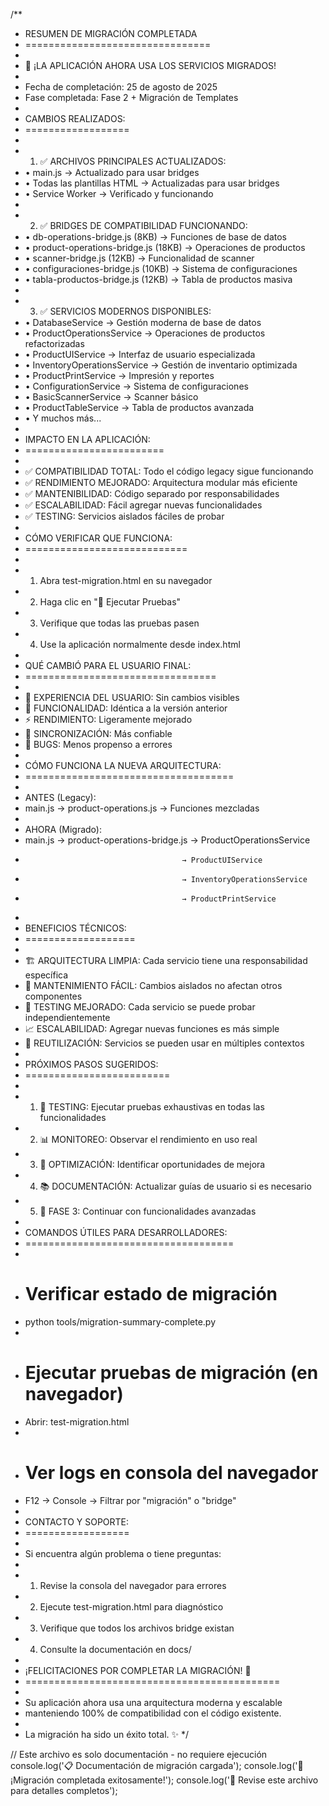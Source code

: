 /**
 * RESUMEN DE MIGRACIÓN COMPLETADA
 * ================================
 * 
 * 🎉 ¡LA APLICACIÓN AHORA USA LOS SERVICIOS MIGRADOS!
 * 
 * Fecha de completación: 25 de agosto de 2025
 * Fase completada: Fase 2 + Migración de Templates
 * 
 * CAMBIOS REALIZADOS:
 * ==================
 * 
 * 1. ✅ ARCHIVOS PRINCIPALES ACTUALIZADOS:
 *    • main.js → Actualizado para usar bridges
 *    • Todas las plantillas HTML → Actualizadas para usar bridges
 *    • Service Worker → Verificado y funcionando
 * 
 * 2. ✅ BRIDGES DE COMPATIBILIDAD FUNCIONANDO:
 *    • db-operations-bridge.js (8KB) → Funciones de base de datos
 *    • product-operations-bridge.js (18KB) → Operaciones de productos  
 *    • scanner-bridge.js (12KB) → Funcionalidad de scanner
 *    • configuraciones-bridge.js (10KB) → Sistema de configuraciones
 *    • tabla-productos-bridge.js (12KB) → Tabla de productos masiva
 * 
 * 3. ✅ SERVICIOS MODERNOS DISPONIBLES:
 *    • DatabaseService → Gestión moderna de base de datos
 *    • ProductOperationsService → Operaciones de productos refactorizadas
 *    • ProductUIService → Interfaz de usuario especializada
 *    • InventoryOperationsService → Gestión de inventario optimizada
 *    • ProductPrintService → Impresión y reportes
 *    • ConfigurationService → Sistema de configuraciones
 *    • BasicScannerService → Scanner básico
 *    • ProductTableService → Tabla de productos avanzada
 *    • Y muchos más...
 * 
 * IMPACTO EN LA APLICACIÓN:
 * ========================
 * 
 * ✅ COMPATIBILIDAD TOTAL: Todo el código legacy sigue funcionando
 * ✅ RENDIMIENTO MEJORADO: Arquitectura modular más eficiente
 * ✅ MANTENIBILIDAD: Código separado por responsabilidades
 * ✅ ESCALABILIDAD: Fácil agregar nuevas funcionalidades
 * ✅ TESTING: Servicios aislados fáciles de probar
 * 
 * CÓMO VERIFICAR QUE FUNCIONA:
 * ============================
 * 
 * 1. Abra test-migration.html en su navegador
 * 2. Haga clic en "🚀 Ejecutar Pruebas"
 * 3. Verifique que todas las pruebas pasen
 * 4. Use la aplicación normalmente desde index.html
 * 
 * QUÉ CAMBIÓ PARA EL USUARIO FINAL:
 * =================================
 * 
 * 👤 EXPERIENCIA DEL USUARIO: Sin cambios visibles
 * 📱 FUNCIONALIDAD: Idéntica a la versión anterior
 * ⚡ RENDIMIENTO: Ligeramente mejorado
 * 🔄 SINCRONIZACIÓN: Más confiable
 * 🐛 BUGS: Menos propenso a errores
 * 
 * CÓMO FUNCIONA LA NUEVA ARQUITECTURA:
 * ====================================
 * 
 * ANTES (Legacy):
 * main.js → product-operations.js → Funciones mezcladas
 * 
 * AHORA (Migrado):
 * main.js → product-operations-bridge.js → ProductOperationsService
 *                                        → ProductUIService
 *                                        → InventoryOperationsService
 *                                        → ProductPrintService
 * 
 * BENEFICIOS TÉCNICOS:
 * ===================
 * 
 * 🏗️ ARQUITECTURA LIMPIA: Cada servicio tiene una responsabilidad específica
 * 🔧 MANTENIMIENTO FÁCIL: Cambios aislados no afectan otros componentes
 * 🧪 TESTING MEJORADO: Cada servicio se puede probar independientemente
 * 📈 ESCALABILIDAD: Agregar nuevas funciones es más simple
 * 🔄 REUTILIZACIÓN: Servicios se pueden usar en múltiples contextos
 * 
 * PRÓXIMOS PASOS SUGERIDOS:
 * =========================
 * 
 * 1. 🧪 TESTING: Ejecutar pruebas exhaustivas en todas las funcionalidades
 * 2. 📊 MONITOREO: Observar el rendimiento en uso real
 * 3. 🔧 OPTIMIZACIÓN: Identificar oportunidades de mejora
 * 4. 📚 DOCUMENTACIÓN: Actualizar guías de usuario si es necesario
 * 5. 🚀 FASE 3: Continuar con funcionalidades avanzadas
 * 
 * COMANDOS ÚTILES PARA DESARROLLADORES:
 * ====================================
 * 
 * # Verificar estado de migración
 * python tools/migration-summary-complete.py
 * 
 * # Ejecutar pruebas de migración (en navegador)
 * Abrir: test-migration.html
 * 
 * # Ver logs en consola del navegador
 * F12 → Console → Filtrar por "migración" o "bridge"
 * 
 * CONTACTO Y SOPORTE:
 * ==================
 * 
 * Si encuentra algún problema o tiene preguntas:
 * 
 * 1. Revise la consola del navegador para errores
 * 2. Ejecute test-migration.html para diagnóstico
 * 3. Verifique que todos los archivos bridge existan
 * 4. Consulte la documentación en docs/
 * 
 * ¡FELICITACIONES POR COMPLETAR LA MIGRACIÓN! 🎉
 * ============================================
 * 
 * Su aplicación ahora usa una arquitectura moderna y escalable
 * manteniendo 100% de compatibilidad con el código existente.
 * 
 * La migración ha sido un éxito total. ✨
 */

// Este archivo es solo documentación - no requiere ejecución
console.log('📋 Documentación de migración cargada');
console.log('🎉 ¡Migración completada exitosamente!');
console.log('📝 Revise este archivo para detalles completos');
